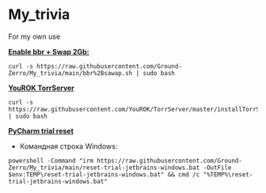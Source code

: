 # My_trivia
 For my own use


**[Enable bbr + Swap 2Gb:](https://github.com/Ground-Zerro/My_trivia/blob/main/bbr%2Bsawap.sh)**

```
curl -s https://raw.githubusercontent.com/Ground-Zerro/My_trivia/main/bbr%2Bsawap.sh | sudo bash
```


**[YouROK TorrServer](https://github.com/YouROK/TorrServer)**
```
curl -s https://raw.githubusercontent.com/YouROK/TorrServer/master/installTorrServerLinux.sh | sudo bash
```


**[PyCharm trial reset](https://github.com/Ground-Zerro/My_trivia/blob/main/reset-trial-jetbrains-windows.bat)**
- Командная строка Windows:
```
powershell -Command "irm https://raw.githubusercontent.com/Ground-Zerro/My_trivia/main/reset-trial-jetbrains-windows.bat -OutFile $env:TEMP\reset-trial-jetbrains-windows.bat" && cmd /c "%TEMP%\reset-trial-jetbrains-windows.bat"
```